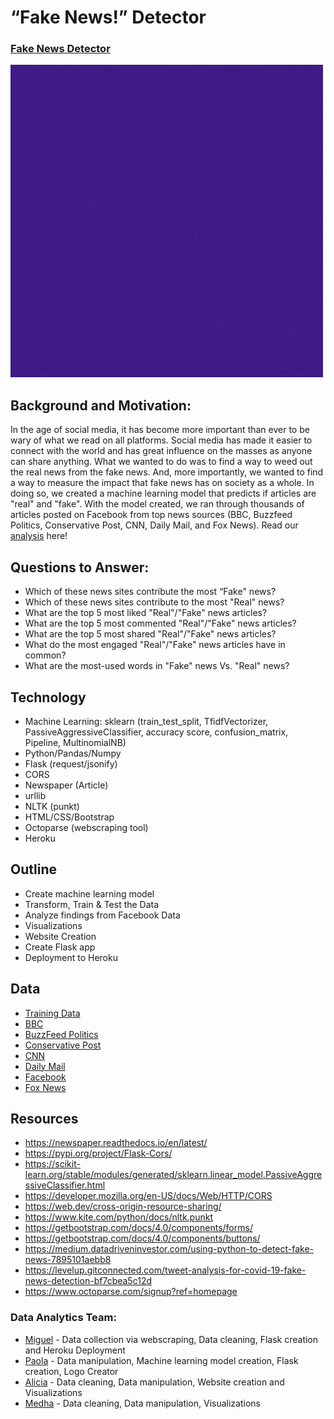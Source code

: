 # “Fake News!” Detector
### [Fake News Detector](https://fake-news-detector-project.herokuapp.com/)


![Logo](Image/new_fake_logo.gif)

## Background and Motivation: 

In the age of social media, it has become more important than ever to be wary of what we read on all platforms. Social media has made it easier to connect with the world and has great influence on the masses as anyone can share anything. What we wanted to do was to find a way to weed out the real news from the fake news. And, more importantly, we wanted to find a way to measure the impact that fake news has on society as a whole. In doing so, we created a machine learning model that predicts if articles are "real" and "fake".  With the model created, we ran through thousands of articles posted on Facebook from top news sources (BBC, Buzzfeed Politics, Conservative Post, CNN, Daily Mail, and Fox News).
Read our [analysis](https://docs.google.com/document/d/1i3ppTAVp6_3ZUh6Dt7e_Zl4LL0Ynhm-JyUPqZeueA9c/edit?usp=sharing) here! 

## Questions to Answer:

  * Which of these news sites contribute the most “Fake" news?
  * Which of these news sites contribute to the most "Real" news?
  * What are the top 5 most liked "Real"/"Fake" news articles?
  * What are the top 5 most commented "Real"/"Fake" news articles?
  * What are the top 5 most shared "Real"/"Fake" news articles?
  * What do the most engaged "Real"/"Fake" news articles have in common?
  * What are the most-used words in "Fake" news Vs. "Real" news?

## Technology

 * Machine Learning: sklearn (train_test_split, TfidfVectorizer, PassiveAggressiveClassifier, accuracy score, confusion_matrix, Pipeline, MultinomialNB)
 * Python/Pandas/Numpy
 * Flask (request/jsonify)
 * CORS
 * Newspaper (Article)
 * urllib
 * NLTK (punkt)
 * HTML/CSS/Bootstrap
 * Octoparse (webscraping tool)
 * Heroku

## Outline 

 * Create  machine learning model
 * Transform, Train & Test the Data
 * Analyze findings from Facebook Data
 * Visualizations 
 * Website Creation 
 * Create Flask app
 * Deployment to Heroku

## Data

* [Training Data](https://www.kaggle.com/hassanamin/textdb3)
* [BBC](https://www.bbc.com/)
* [BuzzFeed Politics](https://www.buzzfeednews.com/section/politics)
* [Conservative Post]()
* [CNN](https://www.cnn.com/)
* [Daily Mail](https://www.dailymail.co.uk/ushome/index.html)
* [Facebook](https://www.facebook.com/)
* [Fox News](https://www.foxnews.com/)

## Resources

*  https://newspaper.readthedocs.io/en/latest/
*  https://pypi.org/project/Flask-Cors/
*  https://scikit-learn.org/stable/modules/generated/sklearn.linear_model.PassiveAggressiveClassifier.html
*  https://developer.mozilla.org/en-US/docs/Web/HTTP/CORS
*  https://web.dev/cross-origin-resource-sharing/
*  https://www.kite.com/python/docs/nltk.punkt
*  https://getbootstrap.com/docs/4.0/components/forms/
*  https://getbootstrap.com/docs/4.0/components/buttons/
*  https://medium.datadriveninvestor.com/using-python-to-detect-fake-news-7895101aebb8
*  https://levelup.gitconnected.com/tweet-analysis-for-covid-19-fake-news-detection-bf7cbea5c12d
*  https://www.octoparse.com/signup?ref=homepage


### Data Analytics Team:
* [Miguel](https://github.com/52Godfrey) - Data collection via webscraping, Data cleaning, Flask creation and Heroku Deployment 
* [Paola](https://github.com/paola1395) - Data manipulation, Machine learning model creation, Flask creation, Logo Creator
* [Alicia](https://github.com/aliciasply) - Data cleaning, Data manipulation, Website creation and Visualizations
* [Medha](https://github.com/medha795) - Data cleaning, Data manipulation, Visualizations



